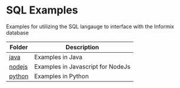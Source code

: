 # SQL Examples

Examples for utilizing the SQL langauge to interface with the Informix database

Folder | Description
-------|---------------
[java](tree/master/sql/java) | Examples in Java
[nodejs](tree/master/sql/nodejs) | Examples in Javascript for NodeJs
[python](tree/master/sql/python) | Examples in Python

